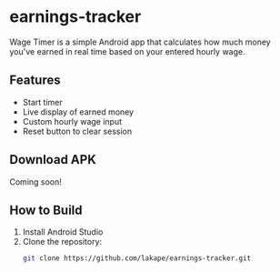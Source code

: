 # earnings-tracker
Wage Timer is a simple Android app that calculates how much money you've earned in real time based on your entered hourly wage.

## Features
- Start timer
- Live display of earned money
- Custom hourly wage input
- Reset button to clear session

## Download APK
Coming soon!

## How to Build
1. Install Android Studio
2. Clone the repository:
   ```bash
   git clone https://github.com/lakape/earnings-tracker.git
